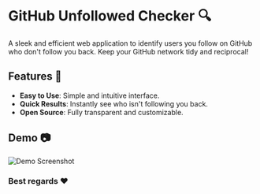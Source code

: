 # GitHub Unfollowed Checker :mag:

A sleek and efficient web application to identify users you follow on GitHub who don't follow you back. Keep your GitHub network tidy and reciprocal!

## Features :rocket:

- **Easy to Use**: Simple and intuitive interface.
- **Quick Results**: Instantly see who isn't following you back.
- **Open Source**: Fully transparent and customizable.

## Demo :camera:

![Demo Screenshot](https://github.com/kourosh07/GitHub-Unfollowed-Checker/blob/main/Capture.jpg)


### Best regards :heart:
